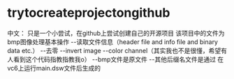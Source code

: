 # trytocreateprojectongithub
中文：
只是一个小尝试，在github上尝试创建自己的开源项目
该项目中的文件为bmp图像处理基本操作
--读取文件信息（header file and info file and binary data etc.）
--去零
--invert image
--color channel（其实我也不是很懂，希望有人看到这个代码指教指教我o）
--bmp文件是原文件
--其他后缀名文件是通过
在vc6上运行main.dsw文件后生成的

